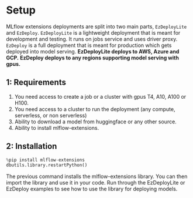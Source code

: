 # Setup

MLflow extensions deployments are split into two main parts, `EzDeployLite` and `EzDeploy`.
`EzDeployLite` is a lightweight deployment that is meant for development and testing. It runs on jobs service and uses
driver proxy. `EzDeploy` is a full deployment that is meant for production which gets deployed into model serving.
**EzDeployLite deploys to AWS, Azure and GCP.** **EzDeploy deploys to any regions supporting model serving with gpus.**

## 1: Requirements

1. You need access to create a job or a cluster with gpus T4, A10, A100 or H100.
2. You need access to a cluster to run the deployment (any compute, serverless, or non serverless)
3. Ability to download a model from huggingface or any other source.
4. Ability to install mlflow-extensions.

## 2: Installation

```python
%pip install mlflow-extensions
dbutils.library.restartPython()
```

The previous command installs the mlflow-extensions library. You can then import the library and use it in your code.
Run through the EzDeployLite or EzDeploy examples to see how to use the library for deploying models.